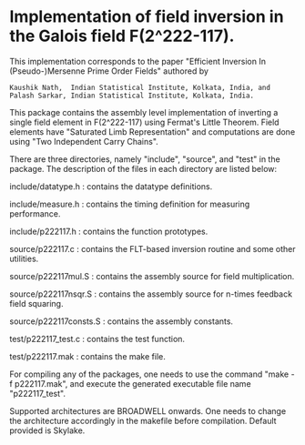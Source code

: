 # Implementation of field inversion in the Galois field F(2^222-117).

This implementation corresponds to the paper "Efficient Inversion In (Pseudo-)Mersenne Prime Order Fields" 
authored by

    Kaushik Nath,  Indian Statistical Institute, Kolkata, India, and   
    Palash Sarkar, Indian Statistical Institute, Kolkata, India.

This package contains the assembly level implementation of inverting a single field element in F(2^222-117) 
using Fermat's Little Theorem. Field elements have "Saturated Limb Representation" and computations are 
done using "Two Independent Carry Chains".

There are three directories, namely "include", "source", and "test" in the package. The description of the 
files in each directory are listed below:

include/datatype.h  	:  contains the datatype definitions.

include/measure.h   	:  contains the timing definition for measuring performance.

include/p222117.h    	:  contains the function prototypes.

source/p222117.c	:  contains the FLT-based inversion routine and some other utilities.

source/p222117mul.S	:  contains the assembly source for field multiplication.

source/p222117nsqr.S	:  contains the assembly source for n-times feedback field squaring.

source/p222117consts.S	:  contains the assembly constants.

test/p222117_test.c	:  contains the test function.

test/p222117.mak	:  contains the make file.
    
For compiling any of the packages, one needs to use the command "make -f p222117.mak", and execute the generated 
executable file name "p222117_test".

Supported architectures are BROADWELL onwards. 
One needs to change the architecture accordingly in the makefile before compilation. Default provided is Skylake.
